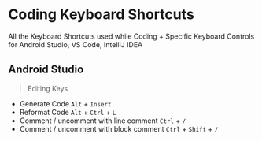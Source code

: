 # Coding Keyboard Shortcuts
All the Keyboard Shortcuts used while Coding + Specific Keyboard Controls for Android Studio, VS Code, IntelliJ IDEA


## Android Studio
> Editing Keys
- Generate Code ```Alt``` + ```Insert```
- Reformat Code  ```Alt``` + ```Ctrl``` + ```L```
- Comment / uncomment with line comment ```Ctrl``` + ```/```
- Comment / uncomment with block comment ```Ctrl``` + ```Shift``` + ```/```






